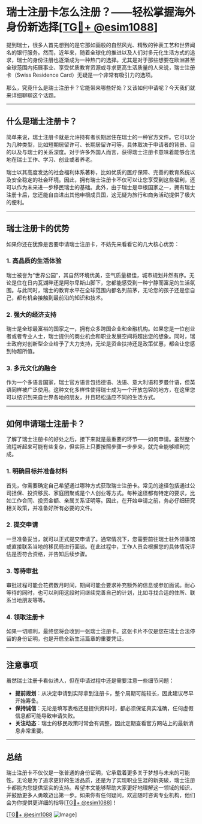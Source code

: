 # 瑞士注册卡怎么注册？——轻松掌握海外身份新选择[[TG💪+ @esim1088](https://t.me/s/esim1088)]

提到瑞士，很多人首先想到的是它那如画般的自然风光、精致的钟表工艺和世界闻名的银行服务。然而，近年来，随着全球化的推进以及人们对多元化生活方式的追求，瑞士的身份注册也逐渐成为一种热门的选择。尤其是对于那些想要在欧洲甚至全球范围内拓展事业、享受优质教育资源或寻求更高生活质量的人来说，瑞士注册卡（Swiss Residence Card）无疑是一个非常有吸引力的选项。

那么，究竟什么是瑞士注册卡？它能带来哪些好处？又该如何申请呢？今天我们就来详细聊聊这个话题。

---

## 什么是瑞士注册卡？

简单来说，瑞士注册卡就是允许持有者长期居住在瑞士的一种官方文件。它可以分为几种类型，比如短期居留许可、长期居留许可等，具体取决于申请者的背景、目的以及与瑞士的关系深度。对于许多外国人而言，获得瑞士注册卡意味着能够合法地在瑞士工作、学习、创业或者养老。

瑞士以其高度发达的社会福利体系著称，比如优质的医疗保障、完善的教育系统以及安全稳定的社会环境。因此，拥有瑞士注册卡不仅可以让您享受到这些福利，还可以作为未来进一步移民瑞士的基础。此外，由于瑞士是申根国家之一，拥有瑞士注册卡后，您还能自由进出其他申根成员国，这无疑为旅行和商务活动提供了极大的便利。

---

## 瑞士注册卡的优势

如果你还在犹豫是否要申请瑞士注册卡，不妨先来看看它的几大核心优势：

### 1. **高品质的生活体验**
瑞士被誉为“世界公园”，其自然环境优美，空气质量极佳，城市规划井然有序。无论是住在日内瓦湖畔还是阿尔卑斯山脚下，您都能感受到一种宁静而富足的生活氛围。与此同时，瑞士的教育水平在全球范围内都名列前茅，无论您的孩子还是您自己，都有机会接触到最前沿的知识和技术。

### 2. **强大的经济支持**
瑞士是全球最富裕的国家之一，拥有众多跨国企业和金融机构。如果您是一位创业者或者专业人士，瑞士提供的商业机会和职业发展空间将超出您的想象。同时，瑞士政府对创新型企业给予了大力支持，无论是资金扶持还是政策优惠，都会让您感到物超所值。

### 3. **多元文化的融合**
作为一个多语言国家，瑞士官方语言包括德语、法语、意大利语和罗曼什语，但英语同样被广泛使用。这种文化多样性使得瑞士成为一个开放包容的地方，在这里您可以结识到来自世界各地的朋友，并且轻松适应不同的生活方式。

---

## 如何申请瑞士注册卡？

了解了瑞士注册卡的好处之后，接下来就是最重要的环节——如何申请。虽然整个流程听起来可能有些复杂，但实际上只要按照步骤一步步来，就完全能够顺利完成。

### 1. **明确目标并准备材料**
首先，你需要确定自己希望通过哪种方式获取瑞士注册卡。常见的途径包括通过公司担保、投资移民、家庭团聚或是个人创业等方式。每种途径都有特定的要求，比如工作合同、投资金额、亲属关系证明等。因此，在开始申请之前，务必仔细研究相关政策，并准备好所有必要的文件。

### 2. **提交申请**
一旦准备妥当，就可以正式提交申请了。通常情况下，您需要前往瑞士驻外领事馆或直接联系当地的移民局进行面谈。在此过程中，工作人员会根据您的具体情况评估是否符合资格，并告知后续步骤。

### 3. **等待审批**
审批过程可能会花费数月时间，期间可能会要求补充额外的信息或参加面试。耐心等待的同时，也可以利用这段时间继续完善自己的计划，比如寻找合适的住所、联系当地朋友等等。

### 4. **领取注册卡**
如果一切顺利，最终您将会收到一张瑞士注册卡。这张卡片不仅是您在瑞士合法停留的身份证明，也是开启全新生活篇章的重要凭证。

---

## 注意事项

虽然瑞士注册卡看似诱人，但在申请过程中还是需要注意一些细节问题：

- **提前规划**：从决定申请到实际拿到注册卡，整个周期可能较长，因此建议尽早开始筹备。
- **保持诚信**：无论是填写表格还是提供资料时，都必须保证真实准确，任何虚假信息都可能导致申请失败。
- **关注动态**：瑞士的移民政策时常会有调整，因此定期查看官方网站上的最新消息非常重要。

---

## 总结

瑞士注册卡不仅仅是一张普通的身份证明，它承载着更多关于梦想与未来的可能性。无论是为了追求更好的生活品质，还是为了实现职业生涯的新突破，瑞士注册卡都能为您提供坚实的支持。希望本文能够帮助大家更好地理解这一领域的知识，并鼓励更多人勇敢迈出第一步。如果你有任何疑问，欢迎随时咨询专业机构，他们会为你提供更详细的指导[[TG💪+ @esim1088](https://t.me/s/esim1088)]！

[[TG💪+ @esim1088](https://t.me/s/esim1088) ![Image](https://i.postimg.cc/4NQfJmqS/Snipaste-2025-05-13-00-14-12.png)]